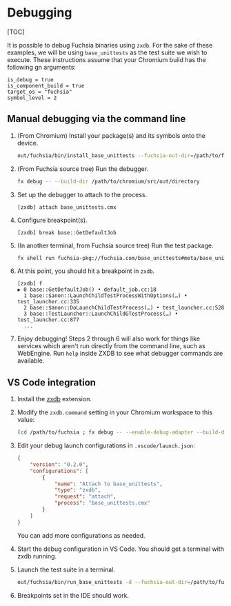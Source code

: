 # Debugging

[TOC]

It is possible to debug Fuchsia binaries using `zxdb`. For the sake of these
examples, we will be using `base_unittests` as the test suite we wish to
execute. These instructions assume that your Chromium build has the following gn
arguments:

```
is_debug = true
is_component_build = true
target_os = "fuchsia"
symbol_level = 2
```

## Manual debugging via the command line

1. (From Chromium) Install your package(s) and its symbols onto the device.

   ```bash
   out/fuchsia/bin/install_base_unittests --fuchsia-out-dir=/path/to/fuchsia/out/directory
   ```

2. (From Fuchsia source tree) Run the debugger.

   ```bash
   fx debug -- --build-dir /path/to/chromium/src/out/directory
   ```

3. Set up the debugger to attach to the process.

   ```
   [zxdb] attach base_unittests.cmx
   ```

4. Configure breakpoint(s).

   ```
   [zxdb] break base::GetDefaultJob
   ```

5. (In another terminal, from Fuchsia source tree) Run the test package.

   ```bash
   fx shell run fuchsia-pkg://fuchsia.com/base_unittests#meta/base_unittests.cmx
   ```

6. At this point, you should hit a breakpoint in `zxdb`.

   ```
   [zxdb] f
   ▶ 0 base::GetDefaultJob() • default_job.cc:18
     1 base::$anon::LaunchChildTestProcessWithOptions(…) • test_launcher.cc:335
     2 base::$anon::DoLaunchChildTestProcess(…) • test_launcher.cc:528
     3 base::TestLauncher::LaunchChildGTestProcess(…) • test_launcher.cc:877
     ...
   ```

7. Enjoy debugging! Steps 2 through 6 will also work for things like services
   which aren't run directly from the command line, such as WebEngine.
   Run `help` inside ZXDB to see what debugger commands are available.

## VS Code integration

1. Install the [zxdb](https://marketplace.visualstudio.com/items?itemName=fuchsia-authors.zxdb)
   extension.

2. Modify the `zxdb.command` setting in your Chromium workspace to this value:

   ```bash
   (cd /path/to/fuchsia ; fx debug -- --enable-debug-adapter --build-dir /path/to/chromium/src/out/directory)
   ```

3. Edit your debug launch configurations in `.vscode/launch.json`:

   ```json
   {
       "version": "0.2.0",
       "configurations": [
           {
               "name": "Attach to base_unittests",
               "type": "zxdb",
               "request": "attach",
               "process": "base_unittests.cmx"
           }
       ]
   }
   ```

   You can add more configurations as needed.

4. Start the debug configuration in VS Code. You should get a terminal with zxdb
   running.

5. Launch the test suite in a terminal.

   ```bash
   out/fuchsia/bin/run_base_unittests -d --fuchsia-out-dir=/path/to/fuchsia/out/directory
   ```

6. Breakpoints set in the IDE should work.
